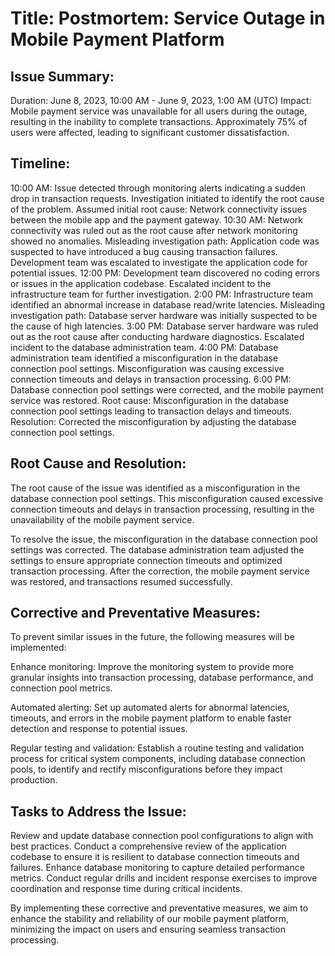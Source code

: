 # Title: Postmortem: Service Outage in Mobile Payment Platform

## Issue Summary:
Duration: June 8, 2023, 10:00 AM - June 9, 2023, 1:00 AM (UTC)
Impact: Mobile payment service was unavailable for all users during the outage, resulting in the inability to complete transactions. Approximately 75% of users were affected, leading to significant customer dissatisfaction.

## Timeline:

10:00 AM: Issue detected through monitoring alerts indicating a sudden drop in transaction requests.
Investigation initiated to identify the root cause of the problem.
Assumed initial root cause: Network connectivity issues between the mobile app and the payment gateway.
10:30 AM: Network connectivity was ruled out as the root cause after network monitoring showed no anomalies.
Misleading investigation path: Application code was suspected to have introduced a bug causing transaction failures.
Development team was escalated to investigate the application code for potential issues.
12:00 PM: Development team discovered no coding errors or issues in the application codebase.
Escalated incident to the infrastructure team for further investigation.
2:00 PM: Infrastructure team identified an abnormal increase in database read/write latencies.
Misleading investigation path: Database server hardware was initially suspected to be the cause of high latencies.
3:00 PM: Database server hardware was ruled out as the root cause after conducting hardware diagnostics.
Escalated incident to the database administration team.
4:00 PM: Database administration team identified a misconfiguration in the database connection pool settings.
Misconfiguration was causing excessive connection timeouts and delays in transaction processing.
6:00 PM: Database connection pool settings were corrected, and the mobile payment service was restored.
Root cause: Misconfiguration in the database connection pool settings leading to transaction delays and timeouts.
Resolution: Corrected the misconfiguration by adjusting the database connection pool settings.

## Root Cause and Resolution:
The root cause of the issue was identified as a misconfiguration in the database connection pool settings. This misconfiguration caused excessive connection timeouts and delays in transaction processing, resulting in the unavailability of the mobile payment service.

To resolve the issue, the misconfiguration in the database connection pool settings was corrected. The database administration team adjusted the settings to ensure appropriate connection timeouts and optimized transaction processing. After the correction, the mobile payment service was restored, and transactions resumed successfully.

## Corrective and Preventative Measures:
To prevent similar issues in the future, the following measures will be implemented:

Enhance monitoring: Improve the monitoring system to provide more granular insights into transaction processing, database performance, and connection pool metrics.

Automated alerting: Set up automated alerts for abnormal latencies, timeouts, and errors in the mobile payment platform to enable faster detection and response to potential issues.

Regular testing and validation: Establish a routine testing and validation process for critical system components, including database connection pools, to identify and rectify misconfigurations before they impact production.

## Tasks to Address the Issue:

Review and update database connection pool configurations to align with best practices.
Conduct a comprehensive review of the application codebase to ensure it is resilient to database connection timeouts and failures.
Enhance database monitoring to capture detailed performance metrics.
Conduct regular drills and incident response exercises to improve coordination and response time during critical incidents.

By implementing these corrective and preventative measures, we aim to enhance the stability and reliability of our mobile payment platform, minimizing the impact on users and ensuring seamless transaction processing.
